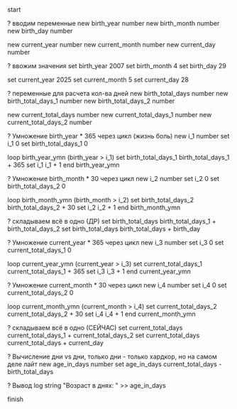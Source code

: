 start

? вводим переменные
new birth_year number
new birth_month number
new birth_day number

new current_year number
new current_month number
new current_day number

? ввожим значения
set birth_year 2007
set birth_month 4
set birth_day 29

set current_year 2025
set current_month 5
set current_day 28

? переменные для расчета кол-ва дней
new birth_total_days number
new birth_total_days_1 number
new birth_total_days_2 number

new current_total_days number
new current_total_days_1 number
new current_total_days_2 number

? Умножение birth_year * 365 через цикл (жизнь боль)
new i_1 number
set i_1 0
set birth_total_days_1 0

loop birth_year_ymn (birth_year > i_1)
    set birth_total_days_1 birth_total_days_1 + 365
    set i_1 i_1 + 1
end birth_year_ymn

? Умножение birth_month * 30 через цикл
new i_2 number
set i_2 0
set birth_total_days_2 0

loop birth_month_ymn (birth_month > i_2)
    set birth_total_days_2 birth_total_days_2 + 30
    set i_2 i_2 + 1
end birth_month_ymn

? складываем всё в одно (ДР)
set birth_total_days birth_total_days_1 + birth_total_days_2
set birth_total_days birth_total_days + birth_day

? Умножение current_year * 365 через цикл
new i_3 number
set i_3 0
set current_total_days_1 0

loop current_year_ymn (current_year > i_3)
    set current_total_days_1 current_total_days_1 + 365
    set i_3 i_3 + 1
end current_year_ymn

? Умножение current_month * 30 через цикл
new i_4 number
set i_4 0
set current_total_days_2 0

loop current_month_ymn (current_month > i_4)
    set current_total_days_2 current_total_days_2 + 30
    set i_4 i_4 + 1
end current_month_ymn

? складываем всё в одно (СЕЙЧАС)
set current_total_days current_total_days_1 + current_total_days_2
set current_total_days current_total_days + current_day

? Вычисление дни vs дни, только дни - только хардкор, но на самом деле лайт
new age_in_days number
set age_in_days current_total_days - birth_total_days

? Вывод
log string "Возраст в днях: " >> age_in_days

finish
